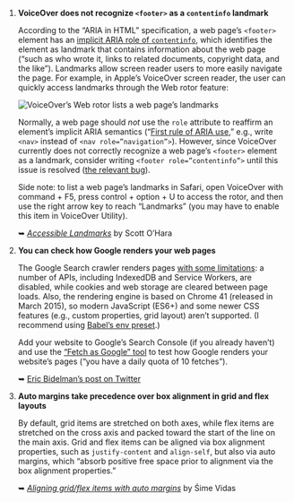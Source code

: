 1. **VoiceOver does not recognize `<footer>` as a `contentinfo` landmark**

   According to the “ARIA in HTML” specification, a web page’s `<footer>` element has an [implicit ARIA role of `contentinfo`](https://w3c.github.io/html-aria/#footer), which identifies the element as landmark that contains information about the web page (“such as who wrote it, links to related documents, copyright data, and the like”). Landmarks allow screen reader users to more easily navigate the page. For example, in Apple’s VoiceOver screen reader, the user can quickly access landmarks through the Web rotor feature:

   ![VoiceOver’s Web rotor lists a web page’s landmarks](https://dl.dropboxusercontent.com/s/g3ljp54ktb9rcjy/voiceover-rotor-landmarks.png?dl=0)

   Normally, a web page should *not* use the `role` attribute to reaffirm an element’s implicit ARIA semantics (“[First rule of ARIA use](https://w3c.github.io/using-aria/#rule1),” e.g., write `<nav>` instead of `<nav role=”navigation”>`). However, since VoiceOver currently does not correctly recognize a web page’s `<footer>` element as a landmark, consider writing `<footer role=”contentinfo”>` until this issue is resolved ([the relevant bug](https://bugs.webkit.org/show_bug.cgi?id=146930)).

   Side note: to list a web page’s landmarks in Safari, open VoiceOver with command + F5, press control + option + U to access the rotor, and then use the right arrow key to reach “Landmarks” (you may have to enable this item in VoiceOver Utility).

   ➥ *[Accessible Landmarks](http://www.scottohara.me/blog/2018/03/03/landmarks.html)* by Scott O’Hara

1. **You can check how Google renders your web pages**

   The Google Search crawler renders pages [with some limitations](https://developers.google.com/search/docs/guides/rendering): a number of APIs, including IndexedDB and Service Workers, are disabled, while cookies and web storage are cleared between page loads. Also, the rendering engine is based on Chrome 41 (released in March 2015), so modern JavaScript (ES6+) and some newer CSS features (e.g., custom properties, grid layout) aren’t supported. (I recommend using [Babel’s env preset](https://babeljs.io/docs/plugins/preset-env/).)

   Add your website to Google’s Search Console (if you already haven’t) and use the [“Fetch as Google” tool](https://support.google.com/webmasters/answer/6066468?hl=en) to test how Google renders your website’s pages (“you have a daily quota of 10 fetches”).

   ➥ [Eric Bidelman’s post on Twitter](https://twitter.com/ebidel/status/968989651888295936)

1. **Auto margins take precedence over box alignment in grid and flex layouts**

   By default, grid items are stretched on both axes, while flex items are stretched on the cross axis and packed toward the start of the line on the main axis. Grid and flex items can be aligned via box alignment properties, such as  `justify-content` and `align-self`, but also via auto margins, which “absorb positive free space prior to alignment via the box alignment properties.”

   ➥ *[Aligning grid/flex items with auto margins](https://codepen.io/simevidas/full/bvoejj/)* by Śime Vidas